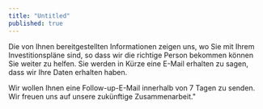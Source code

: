 ```yaml
---
title: "Untitled"
published: true
---
```


Die von Ihnen bereitgestellten Informationen zeigen uns, wo Sie mit Ihrem Investitionspläne sind, so dass wir die richtige Person bekommen können Sie weiter zu helfen. Sie werden in Kürze eine E-Mail erhalten zu sagen, dass wir Ihre Daten erhalten haben. 

Wir wollen Ihnen eine Follow-up-E-Mail innerhalb von 7 Tagen zu senden. Wir freuen uns auf unsere zukünftige Zusammenarbeit."
